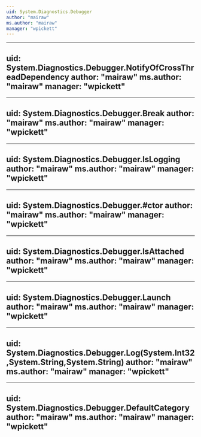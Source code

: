 ```yaml
---
uid: System.Diagnostics.Debugger
author: "mairaw"
ms.author: "mairaw"
manager: "wpickett"
---
```


---
uid: System.Diagnostics.Debugger.NotifyOfCrossThreadDependency
author: "mairaw"
ms.author: "mairaw"
manager: "wpickett"
---

---
uid: System.Diagnostics.Debugger.Break
author: "mairaw"
ms.author: "mairaw"
manager: "wpickett"
---

---
uid: System.Diagnostics.Debugger.IsLogging
author: "mairaw"
ms.author: "mairaw"
manager: "wpickett"
---

---
uid: System.Diagnostics.Debugger.#ctor
author: "mairaw"
ms.author: "mairaw"
manager: "wpickett"
---

---
uid: System.Diagnostics.Debugger.IsAttached
author: "mairaw"
ms.author: "mairaw"
manager: "wpickett"
---

---
uid: System.Diagnostics.Debugger.Launch
author: "mairaw"
ms.author: "mairaw"
manager: "wpickett"
---

---
uid: System.Diagnostics.Debugger.Log(System.Int32,System.String,System.String)
author: "mairaw"
ms.author: "mairaw"
manager: "wpickett"
---

---
uid: System.Diagnostics.Debugger.DefaultCategory
author: "mairaw"
ms.author: "mairaw"
manager: "wpickett"
---
